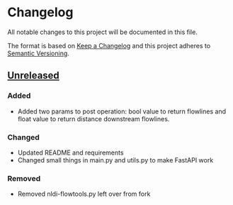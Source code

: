 # Changelog

All notable changes to this project will be documented in this file.

The format is based on [Keep a Changelog](http://keepachangelog.com/en/1.0.0/)
and this project adheres to [Semantic Versioning](http://semver.org/spec/v2.0.0.html).

## [Unreleased](https://github.com/USGS-WiM/nldi_polygon_query/)

### Added 

- Added two params to post operation: bool value to return flowlines and float value to return distance downstream flowlines.

### Changed  

- Updated README and requirements
- Changed small things in main.py and utils.py to make FastAPI work

### Removed 

- Removed nldi-flowtools.py left over from fork
